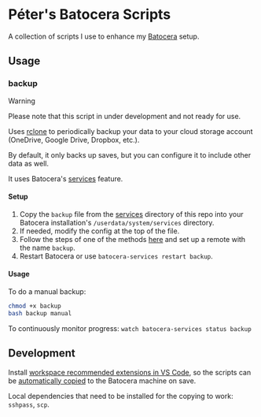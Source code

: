 # Péter's Batocera Scripts

A collection of scripts I use to enhance my [Batocera](https://batocera.org/) setup.

## Usage

### backup

> [!WARNING]
> Please note that this script in under development and not ready for use.

Uses [rclone](https://rclone.org/) to periodically backup your data to your cloud storage account (OneDrive, Google Drive, Dropbox, etc.).

By default, it only backs up saves, but you can configure it to include other data as well.

It uses Batocera's [services](https://wiki.batocera.org/launch_a_script#services) feature.

#### Setup

1. Copy the `backup` file from the [services](/services/) directory of this repo into your Batocera installation's `/userdata/system/services` directory.
2. If needed, modify the config at the top of the file.
3. Follow the steps of one of the methods [here](https://rclone.org/remote_setup/) and set up a remote with the name `backup`.
4. Restart Batocera or use `batocera-services restart backup`.

#### Usage

To do a manual backup:

```bash
chmod +x backup
bash backup manual
```

To continuously monitor progress: `watch batocera-services status backup`

## Development

Install [workspace recommended extensions in VS Code](https://code.visualstudio.com/docs/editor/extension-marketplace#_workspace-recommended-extensions), so the scripts can be [automatically copied](/.vscode/settings.json#L6) to the Batocera machine on save.

Local dependencies that need to be installed for the copying to work: `sshpass`, `scp`.
